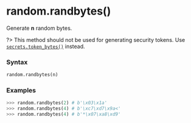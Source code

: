 # random.randbytes()

Generate **n** random bytes.

?> This method should not be used for generating security tokens. Use [`secrets.token_bytes()`](/modules/secrets/token_bytes.md) instead.

### Syntax

```python
random.randbytes(n)
```

### Examples

```python
>>> random.randbytes(2) # b'\x03\x1a'
>>> random.randbytes(4) # b'\xc7\xd7\x9a<'
>>> random.randbytes(4) # b'*\x07\xa8\xd9'
```